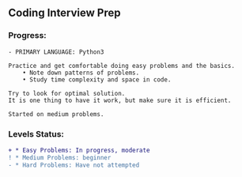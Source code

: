 ## Coding Interview Prep

### Progress:

```console
- PRIMARY LANGUAGE: Python3

Practice and get comfortable doing easy problems and the basics.
    • Note down patterns of problems.
    • Study time complexity and space in code.

Try to look for optimal solution.
It is one thing to have it work, but make sure it is efficient.

Started on medium problems.
```

### Levels Status:

```diff
+ * Easy Problems: In progress, moderate
! * Medium Problems: beginner
- * Hard Problems: Have not attempted
```